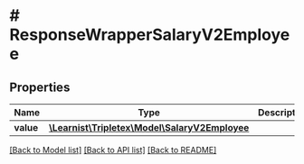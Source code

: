 # # ResponseWrapperSalaryV2Employee

## Properties

Name | Type | Description | Notes
------------ | ------------- | ------------- | -------------
**value** | [**\Learnist\Tripletex\Model\SalaryV2Employee**](SalaryV2Employee.md) |  | [optional]

[[Back to Model list]](../../README.md#models) [[Back to API list]](../../README.md#endpoints) [[Back to README]](../../README.md)
